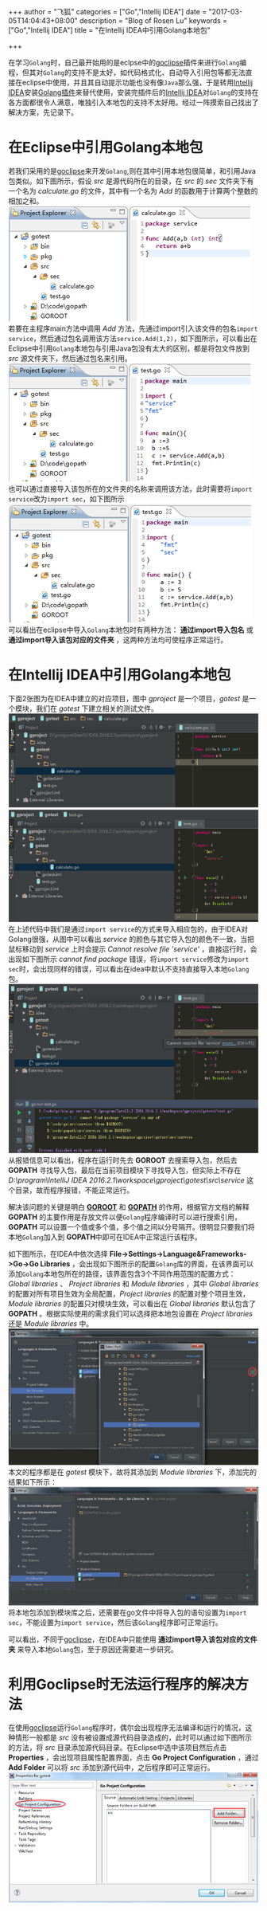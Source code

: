 +++
author = "飞狐"
categories = ["Go","Intellij IDEA"]
date = "2017-03-05T14:04:43+08:00"
description = "Blog of Rosen Lu"
keywords = ["Go","Intellij IDEA"]
title = "在Intellij IDEA中引用Golang本地包"

+++

在学习`Golang`时，自己最开始用的是eclpse中的[goclipse](https://goclipse.github.io/)插件来进行`Golang`编程，但其对`Golang`的支持不是太好，如代码格式化、自动导入引用包等都无法直接在eclipse中使用，并且其自动提示功能也没有像`Java`那么强，于是转用[Intellij IDEA](https://www.jetbrains.com/idea/)安装[Golang插件](https://plugins.jetbrains.com/plugin/5047-go)来替代使用，安装完插件后的[Intellij IDEA](https://www.jetbrains.com/idea/)对`Golang`的支持在各方面都很令人满意，唯独引入本地包的支持不太好用。经过一阵摸索自己找出了解决方案，先记录下。

<!--more-->

# 在Eclipse中引用Golang本地包
若我们采用的是[goclipse](https://goclipse.github.io/)来开发`Golang`,则在其中引用本地包很简单，和引用Java包类似。如下图所示，假设 *src* 是源代码所在的目录，在 *src* 的 *sec* 文件夹下有一个名为 *calculate.go* 的文件，其中有一个名为 *Add* 的函数用于计算两个整数的相加之和。  
![goclipse中的本地包](/blog_img/import-local-page-in-intellij-idea/goclipse_package.png)  
若要在主程序main方法中调用 *Add* 方法，先通过import引入该文件的包名`import service`，然后通过包名调用该方法`service.Add(1,2)`，如下图所示，可以看出在Eclipse中引用`Golang`本地包与引用Java包没有太大的区别，都是将包文件放到 *src* 源文件夹下，然后通过包名来引用。  
![goclipse中的本地包引用](/blog_img/import-local-page-in-intellij-idea/goclipse_package_reference.png)  
也可以通过直接导入该包所在的文件夹的名称来调用该方法，此时需要将`import service`改为`import sec`，如下图所示  
![goclipse中的本地包通过文件夹引用](/blog_img/import-local-page-in-intellij-idea/goclipse_package_reference_folder.png)  
可以看出在eclipse中导入`Golang`本地包时有两种方法： **通过import导入包名** 或 **通过import导入该包对应的文件夹** ，这两种方法均可使程序正常运行。

# 在Intellij IDEA中引用Golang本地包
下面2张图为在IDEA中建立的对应项目，图中 *gproject* 是一个项目，*gotest* 是一个模块，我们在 *gotest* 下建立相关的测试文件。  
![IDEA中的本地包](/blog_img/import-local-page-in-intellij-idea/idea_package.png)    
![IDEA中的本地包引用](/blog_img/import-local-page-in-intellij-idea/idea_package_reference.png)  
在上述代码中我们是通过`import service`的方式来导入相应包的，由于IDEA对Golang很强，从图中可以看出 *service* 的颜色与其它导入包的颜色不一致，当把鼠标移动到 *service* 上时会提示 *Cannot resolve file 'service'* ，直接运行时，会出现如下图所示 *cannot find package* 错误，将`import service`修改为`import sec`时，会出现同样的错误，可以看出在idea中默认不支持直接导入本地`Golang`包。       
![IDEA中引用本地包运行出错](/blog_img/import-local-page-in-intellij-idea/idea_package_reference_run_error.png)     
从报错信息可以看出，程序在运行时先去 **GOROOT** 去搜索导入包，然后去 **GOPATH** 寻找导入包，最后在当前项目模块下寻找导入包，但实际上不存在 *D:\program\IntelliJ IDEA 2016.2.1\workspace\gproject\gotest\src\service* 这个目录，故而程序报错，不能正常运行。

解决该问题的关键是明白 **[GOROOT](http://golang.org/doc/install#tarball_non_standard)** 和 **[GOPATH](http://golang.org/cmd/go/#hdr-GOPATH_environment_variable)** 的作用，根据官方文档的解释 **GOPATH** 的主要作用是存放文件以便`Golang`程序编译时可以进行搜索引用，**GOPATH** 可以设置一个值或多个值，多个值之间以分号隔开。很明显只要我们将本地`Golang`加入到 **GOPATH**中即可在IDEA中正常运行该程序。

如下图所示，在IDEA中依次选择 **File->Settings->Language&Frameworks->Go->Go Libraries** ，会出现如下图所示的配置`Golang`库的界面，在该界面可以添加`Golang`本地包所在的路径，该界面包含3个不同作用范围的配置方式： *Global libraries* 、 *Project libraries* 和 *Module libraries* ，其中 *Global libraries* 的配置对所有项目生效为全局配置，*Project libraries* 的配置对整个项目生效，*Module libraries* 的配置只对模块生效，可以看出在 *Global libraries* 默认包含了 **GOPATH** 。根据实际使用的需求我们可以选择把本地包设置在 *Project libraries* 还是 *Module libraries* 中。  
![IDEA中配置程序库](/blog_img/import-local-page-in-intellij-idea/idea_package_select_gopath.png)  
本文的程序都是在 *gotest* 模块下，故将其添加到 *Module libraries* 下，添加完的结果如下所示：  
![IDEA中配置程序库的结果](/blog_img/import-local-page-in-intellij-idea/idea_package_gopath_config.png)  
将本地包添加到模块库之后，还需要在go文件中将导入包的语句设置为`import sec`，不能设置为`import service`，然后该`Golang`程序即可正常运行。

可以看出，不同于[goclipse](https://goclipse.github.io/)，在IDEA中只能使用 **通过import导入该包对应的文件夹** 来导入本地`Golang`包，至于原因还需要进一步研究。

# 利用Goclipse时无法运行程序的解决方法
在使用[goclipse](https://goclipse.github.io/)运行`Golang`程序时，偶尔会出现程序无法编译和运行的情况，这种情形一般都是 *src* 没有被设置成源代码目录造成的，此时可以通过如下图所示的方法，将 *src* 目录添加源代码目录。在Eclipse中选中该项目然后点击 **Properties** ，会出现项目属性配置界面，点击 **Go Project Configuration** ，通过 **Add Folder** 可以将 *src* 添加到源代码中，之后程序即可正常运行。  
![goclipse中添加源程序目录](/blog_img/import-local-page-in-intellij-idea/goclipse_add_source_folder.png)  